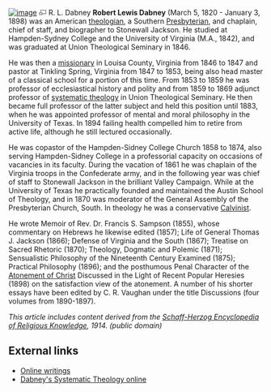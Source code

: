 [![image](images/d/d1/Dabney.jpg)](http://www.theopedia.com/File:Dabney.jpg)
[![image](data:image/png;base64,iVBORw0KGgoAAAANSUhEUgAAAA8AAAALCAAAAACFLIiAAAAAAnRSTlMA/1uRIrUAAABPSURBVAjXY/j///+5vXDwjAHIr26ZAgXZe8H8a/+hoIcw/9nevdVL9+79DuPvzQYZFPUezu8BMZLXgkExnD8HAu6hqv//n+HZVjD4DuUDAKlChD3fj6aPAAAAAElFTkSuQmCC)](http://www.theopedia.com/File:Dabney.jpg "Enlarge")
R. L. Dabney
**Robert Lewis Dabney** (March 5, 1820 - January 3, 1898) was an
American [theologian](Theologian "Theologian"), a Southern
[Presbyterian](Presbyterian "Presbyterian"), and chaplain, chief of
staff, and biographer to Stonewall Jackson. He studied at
Hampden-Sydney College and the University of Virginia (M.A., 1842),
and was graduated at Union Theological Seminary in 1846.

He was then a [missionary](Missionary "Missionary") in Louisa
County, Virginia from 1846 to 1847 and pastor at Tinkling Spring,
Virginia from 1847 to 1853, being also head master of a classical
school for a portion of this time. From 1853 to 1859 he was
professor of ecclesiastical history and polity and from 1859 to
1869 adjunct professor of
[systematic theology](Systematic_theology "Systematic theology") in
Union Theological Seminary. He then became full professor of the
latter subject and held this position until 1883, when he was
appointed professor of mental and moral philosophy in the
University of Texas. In 1894 failing health compelled him to retire
from active life, although he still lectured occasionally.

He was copastor of the Hampden-Sidney College Church 1858 to 1874,
also serving Hampden-Sidney College in a professorial capacity on
occasions of vacancies in its faculty. During the vacation of 1861
he was chaplain of the Virginia troops in the Confederate army, and
in the following year was chief of staff to Stonewall Jackson in
the brilliant Valley Campaign. While at the University of Texas he
practically founded and maintained the Austin School of Theology,
and in 1870 was moderator of the General Assembly of the
Presbyterian Church, South. In theology he was a conservative
[Calvinist](Calvinism "Calvinism").

He wrote Memoir of Rev. Dr. Francis S. Sampson (1855), whose
commentary on Hebrews he likewise edited (1857); Life of General
Thomas J. Jackson (1866); Defense of Virginia and the South (1867);
Treatise on Sacred Rhetoric (1870); Theology, Dogmatic and Polemic
(1871); Sensualistic Philosophy of the Nineteenth Century Examined
(1875); Practical Philosophy (1896); and the posthumous Penal
Character of the
[Atonement of Christ](Atonement_of_Christ "Atonement of Christ")
Discussed in the Light of Recent Popular Heresies (1898) on the
satisfaction view of the atonement. A number of his shorter essays
have been edited by C. R. Vaughan under the title Discussions (four
volumes from 1890-1897).

*This article includes content derived from the [Schaff-Herzog Encyclopedia of Religious Knowledge](Schaff-Herzog_Encyclopedia_of_Religious_Knowledge "Schaff-Herzog Encyclopedia of Religious Knowledge"), 1914. (public domain)*
## External links

-   [Online writings](http://www.spurgeon.org/~phil/dabney.htm)
-   [Dabney's Systematic Theology online](http://www.pbministries.org/R.%20L.%20Dabney/Systematic%20Theology/systematic_theology.htm)



